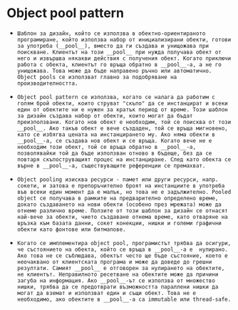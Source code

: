 #  Object pool pattern

*     Шаблон за дизайн, който се използва в обектно-ориентираното програмиране, който използва набор от инициализирани обекти, готови за употреба (__pool__), вместо да ги създава и унищожава при поискване. Клиентът на този __pool__ при нужда получава обект от него и извършва някакви действия с получения обект. Когато приключи работа с обекта, клиентът го връща обратно в __pool__-а, а не го унищожава. Това може да бъде направено ръчно или автоматично. Object pools се използват главно за подобряване на производителността.
*     Object pool pattern се използва, когато се налага да работим с голям брой обекти, които струват "скъпо" да се инстанцират и всеки един от обектите ни е нужен за кратък период от време. Този шаблон за дизайн създава набор от обекти, които могат да бъдат преизползвани. Когато нов обект е необходим, той се поисква от този __pool__. Ако такъв обект е вече създаден, той се връща мигновено, като се избягва цената на инстанцирането му. Ако няма обекти в __pool__-а, се създава нов обект и се връща. Когато вече не е необходим този обект, той се връща обратно в __pool__-а, позволявайки той да бъде използван отново в бъдеще, без да се повтаря скъпоструващият процес на инстанциране. След като обекта се върне в __pool__-а, съществуващите реферeнции се премахват. 
*     Object pooling изисква ресурси - памет или други ресурси, напр. сокети, и затова е препоръчително броят на инстанциите в употреба във всеки един момент да е малък, но това не е задължително. Pooled object се получава в рамките на предварително определено време, докато създаването на нови обекти (особено през мрежата) може да отнеме различно време. Ползите от този шаблон за дизайн се отнасят най-вече за обекти, чието създаване отнема време, като отваряне на връзка към базата данни, сокет конекции, нишки и големи графични обекти като фонтове или битмапове.
*     Когато се имплементира object pool, програмистът трябва да осигури, че състоянието на обекта, който се връща в __pool__-а е  нулирано. Ако това не се съблюдава, обектът често ще бъде състояние, което е неочаквано от клиентската програма и може да доведе до грешни резултати. Самият __pool__ е отговорен за нулирането на обектите, не клиентът. Неправилното ресетване на обектите може да причини загуба на информация. Ако __pool__-ът се използва от множество нишки, трябва да се предотврати възможността параллени нишки да могат да вземат и използват един и същи обект. Това не е необходимо, ако обектите в __pool__-а са immutable или thread-safe. 
